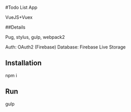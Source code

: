 #Todo List App 

VueJS+Vuex


##Details

Pug, stylus, gulp, webpack2

Auth: OAuth2 (Firebase)
Database: Firebase Live Storage

## Installation

npm i

## Run 

gulp